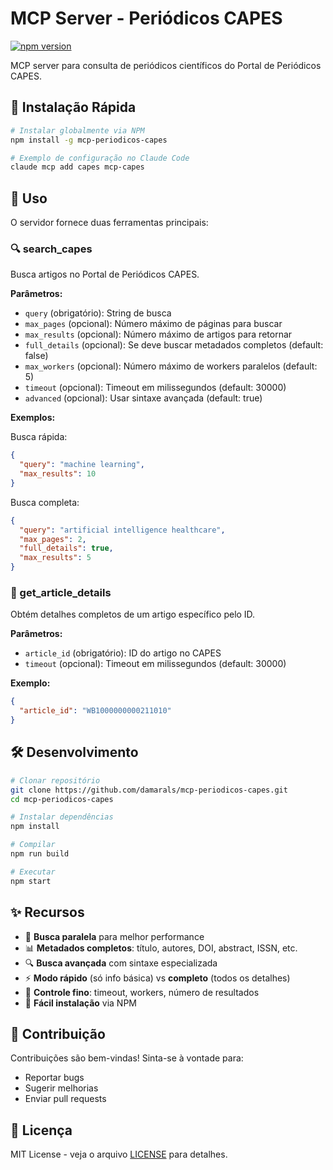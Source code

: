 # MCP Server - Periódicos CAPES

[![npm version](https://badge.fury.io/js/mcp-periodicos-capes.svg)](https://badge.fury.io/js/mcp-periodicos-capes)

MCP server para consulta de periódicos científicos do Portal de Periódicos CAPES.

## 🚀 Instalação Rápida

```bash
# Instalar globalmente via NPM
npm install -g mcp-periodicos-capes

# Exemplo de configuração no Claude Code
claude mcp add capes mcp-capes
```

## 📖 Uso

O servidor fornece duas ferramentas principais:

### 🔍 search_capes

Busca artigos no Portal de Periódicos CAPES.

**Parâmetros:**
- `query` (obrigatório): String de busca
- `max_pages` (opcional): Número máximo de páginas para buscar
- `max_results` (opcional): Número máximo de artigos para retornar
- `full_details` (opcional): Se deve buscar metadados completos (default: false)
- `max_workers` (opcional): Número máximo de workers paralelos (default: 5)
- `timeout` (opcional): Timeout em milissegundos (default: 30000)
- `advanced` (opcional): Usar sintaxe avançada (default: true)

**Exemplos:**

Busca rápida:
```json
{
  "query": "machine learning",
  "max_results": 10
}
```

Busca completa:
```json
{
  "query": "artificial intelligence healthcare",
  "max_pages": 2,
  "full_details": true,
  "max_results": 5
}
```

### 📄 get_article_details

Obtém detalhes completos de um artigo específico pelo ID.

**Parâmetros:**
- `article_id` (obrigatório): ID do artigo no CAPES
- `timeout` (opcional): Timeout em milissegundos (default: 30000)

**Exemplo:**
```json
{
  "article_id": "WB1000000000211010"
}
```

## 🛠️ Desenvolvimento

```bash
# Clonar repositório
git clone https://github.com/damarals/mcp-periodicos-capes.git
cd mcp-periodicos-capes

# Instalar dependências
npm install

# Compilar
npm run build

# Executar
npm start
```

## ✨ Recursos

- 🔄 **Busca paralela** para melhor performance
- 📊 **Metadados completos**: título, autores, DOI, abstract, ISSN, etc.
- 🔍 **Busca avançada** com sintaxe especializada
- ⚡ **Modo rápido** (só info básica) vs **completo** (todos os detalhes)
- 🎯 **Controle fino**: timeout, workers, número de resultados
- 🚀 **Fácil instalação** via NPM

## 🤝 Contribuição

Contribuições são bem-vindas! Sinta-se à vontade para:

- Reportar bugs
- Sugerir melhorias
- Enviar pull requests

## 📄 Licença

MIT License - veja o arquivo [LICENSE](LICENSE) para detalhes.
